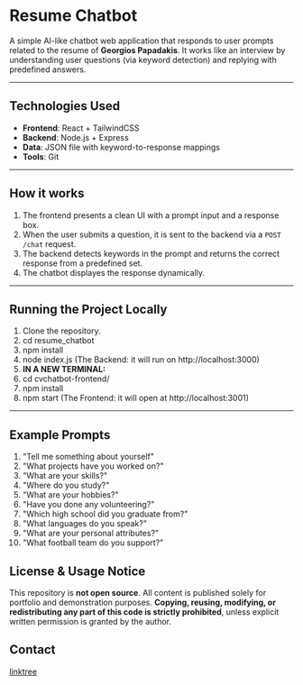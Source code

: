 # Resume Chatbot

A simple AI-like chatbot web application that responds to user prompts related to the resume of **Georgios Papadakis**. It works like an interview by understanding user questions (via keyword detection) and replying with predefined answers.

---

## Technologies Used

- **Frontend**: React + TailwindCSS
- **Backend**: Node.js + Express
- **Data**: JSON file with keyword-to-response mappings
- **Tools**: Git

---

## How it works

1. The frontend presents a clean UI with a prompt input and a response box.
2. When the user submits a question, it is sent to the backend via a `POST /chat` request.
3. The backend detects keywords in the prompt and returns the correct response from a predefined set.
4. The chatbot displayes the response dynamically.

---

## Running the Project Locally

1. Clone the repository.
2. cd resume_chatbot
3. npm install
4. node index.js (The Backend: it will run on http://localhost:3000)
5. **IN A NEW TERMINAL:**
6. cd cvchatbot-frontend/
7. npm install
8. npm start (The Frontend: it will open at http://localhost:3001)

---

## Example Prompts

1. "Tell me something about yourself"
2. "What projects have you worked on?"
3. "What are your skills?"
4. "Where do you study?"
5. "What are your hobbies?"
6. "Have you done any volunteering?"
7. "Which high school did you graduate from?"
8. "What languages do you speak?"
9. "What are your personal attributes?"
10. "What football team do you support?"

## License & Usage Notice
This repository is **not open source**.
All content is published solely for portfolio and demonstration purposes.
**Copying, reusing, modifying, or redistributing any part of this code is strictly prohibited**,
unless explicit written permission is granted by the author.

## Contact
[linktree](https://linktr.ee/papadogiorgis)